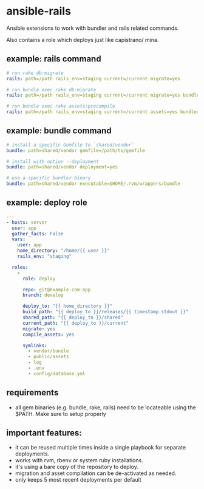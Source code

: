 # ansible-rails

Ansible extensions to work with bundler and rails related commands.

Also contains a role which deploys just like capistrano/ mina.

## example: rails command

``` yaml
# run rake db:migrate
rails: path=/path rails_env=staging current=/current migrate=yes

# run bundle exec rake db:migrate
rails: path=/path rails_env=staging current=/current migrate=yes bundled=yes

# run bundle exec rake assets:precompile
rails: path=/path rails_env=staging current=/current assets=yes bundled=yes
```

## example: bundle command

``` yaml
# install a specific Gemfile to `shared/vendor`
bundle: path=shared/vendor gemfile=/path/to/gemfile

# install with option --deployment
bundle: path=shared/vendor deployment=yes

# use a specific bundler binary
bundle: path=shared/vendor executable=$HOME/.rvm/wrappers/bundle
```

## example: deploy role

``` yaml
---
- hosts: server
  user: app
  gather_facts: False
  vars:
    user: app
    home_directory: "/home/{{ user }}"
    rails_env: "staging"

  roles:
    -
      role: deploy

      repo: git@example.com:app
      branch: develop

      deploy_to: "{{ home_directory }}"
      build_path: "{{ deploy_to }}/releases/{{ timestamp.stdout }}"
      shared_path: "{{ deploy_to }}/shared"
      current_path: "{{ deploy_to }}/current"
      migrate: yes
      compile_assets: yes

      symlinks:
        - vendor/bundle
        - public/assets
        - log
        - .env
        - config/database.yml
```

## requirements

  - all gem binaries (e.g. bundle, rake, rails) need to be locateable using the $PATH. Make sure to setup properly

## important features:

  - it can be reused multiple times inside a single playbook for separate deployments.
  - works with rvm, rbenv or system ruby installations.
  - it's using a bare copy of the repository to deploy.
  - migration and asset compilation can be de-activated as needed.
  - only keeps 5 most recent deployments per default